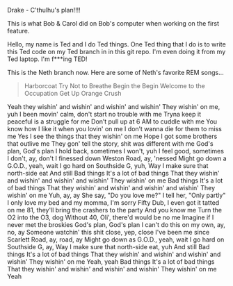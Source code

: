 
Drake - C'thulhu's plan!!!!

This is what Bob & Carol did on Bob's computer when working on the first feature.

Hello, my name is Ted and I do Ted things. One Ted thing that I do is to write this Ted code on my Ted branch in in this git repo. I'm even doing it from my Ted laptop. I'm f***ing TED!


This is the Neth branch now. Here are some of Neth's favorite REM songs...

> Harborcoat
> Try Not to Breathe
> Begin the Begin
> Welcome to the Occupation
> Get Up
> Orange Crush

Yeah they wishin' and wishin' and wishin' and wishin'
They wishin' on me, yuh
I been movin' calm, don't start no trouble with me
Tryna keep it peaceful is a struggle for me
Don’t pull up at 6 AM to cuddle with me
You know how I like it when you lovin' on me
I don’t wanna die for them to miss me
Yes I see the things that they wishin' on me
Hope I got some brothers that outlive me
They gon' tell the story, shit was different with me
God's plan, God's plan
I hold back, sometimes I won't, yuh
I feel good, sometimes I don't, ay, don't
I finessed down Weston Road, ay, 'nessed
Might go down a G.O.D., yeah, wait
I go hard on Southside G, yuh, Way
I make sure that north-side eat
And still
Bad things
It's a lot of bad things
That they wishin' and wishin' and wishin' and wishin'
They wishin' on me
Bad things
It's a lot of bad things
That they wishin' and wishin' and wishin' and wishin'
They wishin' on me
Yuh, ay, ay
She say, "Do you love me?" I tell her, "Only partly"
I only love my bed and my momma, I'm sorry
Fifty Dub, I even got it tatted on me
81, they'll bring the crashers to the party
And you know me
Turn the O2 into the O3, dog
Without 40, Oli', there'd would be no me
Imagine if I never met the broskies
God's plan, God's plan
I can't do this on my own, ay, no, ay
Someone watchin' this shit close, yep, close
I've been me since Scarlett Road, ay, road, ay
Might go down as G.O.D., yeah, wait
I go hard on Southside G, ay, Way
I make sure that north-side eat, yuh
And still
Bad things
It's a lot of bad things
That they wishin' and wishin' and wishin' and wishin'
They wishin' on me
Yeah, yeah
Bad things
It's a lot of bad things
That they wishin' and wishin' and wishin' and wishin'
They wishin' on me
Yeah

